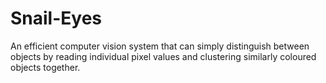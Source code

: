 # Snail-Eyes
An efficient computer vision system that can simply distinguish between objects by reading individual pixel values and clustering similarly coloured objects together.
